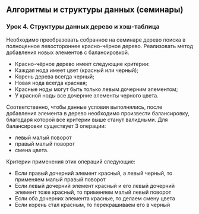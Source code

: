 ## Алгоритмы и структуры данных (семинары)
### Урок 4. Структуры данных дерево и хэш-таблица
Необходимо преобразовать собранное на семинаре дерево поиска в полноценное левостороннее красно-чёрное дерево. Реализовать метод добавления новых элементов с балансировкой.
- Красно-чёрное дерево имеет следующие критерии:
- Каждая нода имеет цвет (красный или черный);
- Корень дерева всегда черный;
- Новая нода всегда красная;
- Красные ноды могут быть только левым дочерним элементом;
- У красной ноды все дочерние элементы черного цвета.

Соответственно, чтобы данные условия выполнялись, после добавления элемента в дерево необходимо произвести балансировку, благодаря которой все критерии выше станут валидными.
Для балансировки существует 3 операции:
- левый малый поворот
- правый малый поворот
- смена цвета.

Критерии применения этих операций следующие:
- Если правый дочерний элемент красный, а левый черный, то применяем малый правый поворот
- Если левый дочерний элемент красный и его левый дочерний элемент тоже красный, то применяем малый левый поворот
- Если оба дочерних элемента красные, то делаем смену цвета
- Если корень стал красным, то перекрашиваем его в черный

